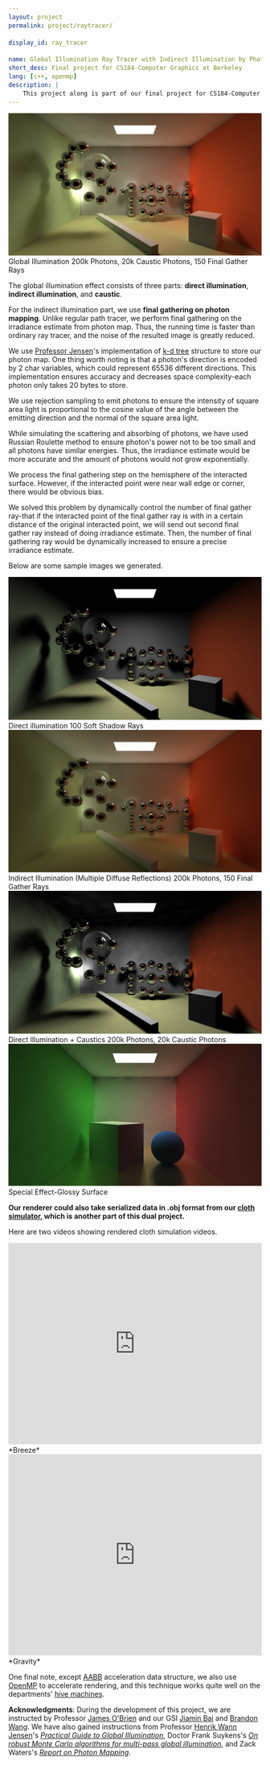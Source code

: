 ```yaml
---
layout: project
permalink: project/raytracer/

display_id: ray_tracer

name: Global Illumination Ray Tracer with Indirect Illumination by Photon Mapping
short_desc: Final project for CS184-Computer Graphics at Berkeley
lang: [c++, openmp]
description: |
    This project along is part of our final project for CS184-Computer Graphics at Berkeley. We created this ray tracer renderer with "photon mapping" technique to achieve various realistic effects. This renderer could take serialized data from our <a href="/project/clothsim/">cloth simulator</a>.
---
```

<img src="../../images/projects/ray_tracer/gi_min.jpg" class="show_proj_img">
Global Illumination
200k Photons, 20k Caustic Photons, 150 Final Gather Rays
<br>

The global illumination effect consists of three parts: **direct illumination**, **indirect illumination**, and **caustic**.

For the indirect illumination part, we use **final gathering on photon mapping**. Unlike regular path tracer, we perform final gathering on the irradiance estimate from photon map. Thus, the running time is faster than ordinary ray tracer, and the noise of the resulted image is greatly reduced.

We use [Professor Jensen](http://graphics.ucsd.edu/~henrik/)'s implementation of [k-d tree](http://graphics.ucsd.edu/courses/cse168_s06/ucsd/photonmap.cc) structure to store our photon map. One thing worth noting is that a photon's direction is encoded by 2 char variables, which could represent 65536 different directions. This implementation ensures accuracy and decreases space complexity-each photon only takes 20 bytes to store.

We use rejection sampling to emit photons to ensure the intensity of square area light is proportional to the cosine value of the angle between the emitting direction and the normal of the square area light.

While simulating the scattering and absorbing of photons, we have used Russian Roulette method to ensure photon's power not to be too small and all photons have similar energies. Thus, the irradiance estimate would be more accurate and the amount of photons would not grow exponentially.

We process the final gathering step on the hemisphere of the interacted surface. However, if the interacted point were near wall edge or corner, there would be obvious bias. 

We solved this problem by dynamically control the number of final gather ray-that if the interacted point of the final gather ray is with in a certain distance of the original interacted point, we will send out second final gather ray instead of doing irradiance estimate. Then, the number of final gathering ray would be dynamically increased to ensure a precise irradiance estimate.

Below are some sample images we generated.

<img src="../../images/projects/ray_tracer/di_min.jpg" class="show_proj_img">
Direct illumination
100 Soft Shadow Rays
<br>

<img src="../../images/projects/ray_tracer/ii_min.jpg" class="show_proj_img">
Indirect Illumination (Multiple Diffuse Reflections)
200k Photons, 150 Final Gather Rays
<br>

<img src="../../images/projects/ray_tracer/di_ca_min.jpg" class="show_proj_img">
Direct Illumination + Caustics
200k Photons, 20k Caustic Photons
<br>

<img src="../../images/projects/ray_tracer/gf.png" class="show_proj_img">
Special Effect-Glossy Surface

**Our renderer could also take serialized data in .obj format from our <a href="/project/clothsim/">cloth simulator</a>, which is another part of this dual project.**

Here are two videos showing rendered cloth simulation videos.
<iframe width="100%" height="400" src="http://www.youtube.com/embed/vHHDwwqTLlc?vq=hd720&rel=0&theme=light" frameborder="0"></iframe>
*Breeze*

<iframe width="100%" height="400" src="http://www.youtube.com/embed/IsyFa5dMyHM?vq=hd720&rel=0&theme=light" frameborder="0"></iframe>
*Gravity*

One final note, except [AABB](http://kreationsedge.net/?page_id=27) acceleration data structure, we also use [OpenMP](http://openmp.org/wp/) to accelerate rendering, and this technique works 
quite well on the departments' [hive machines](http://inst.eecs.berkeley.edu/cgi-bin/clients.cgi?choice=330soda).

**Acknowledgments**:
During the development of this project, we are instructed by Professor [James O'Brien](http://www.cs.berkeley.edu/~job/Prof._James_F._OBrien/Home.html) and our GSI [Jiamin Bai](http://www.eecs.berkeley.edu/~bjiamin/About%20Me.html) and [Brandon Wang](http://brandonwang.net/). We have also gained instructions from Professor [Henrik Wann Jensen](http://graphics.ucsd.edu/~henrik/)'s [_Practical Guide to Global Illumination_](http://graphics.stanford.edu/courses/cs348b-00/course8.pdf), Doctor Frank Suykens's [_On robust Monte Carlo algorithms for multi-pass global illumination_](http://graphics.cs.kuleuven.be/publications/phdSuykens/), and Zack Waters's [_Report on Photon Mapping_](http://web.cs.wpi.edu/~emmanuel/courses/cs563/write_ups/zackw/photon_mapping/PhotonMapping.html).

